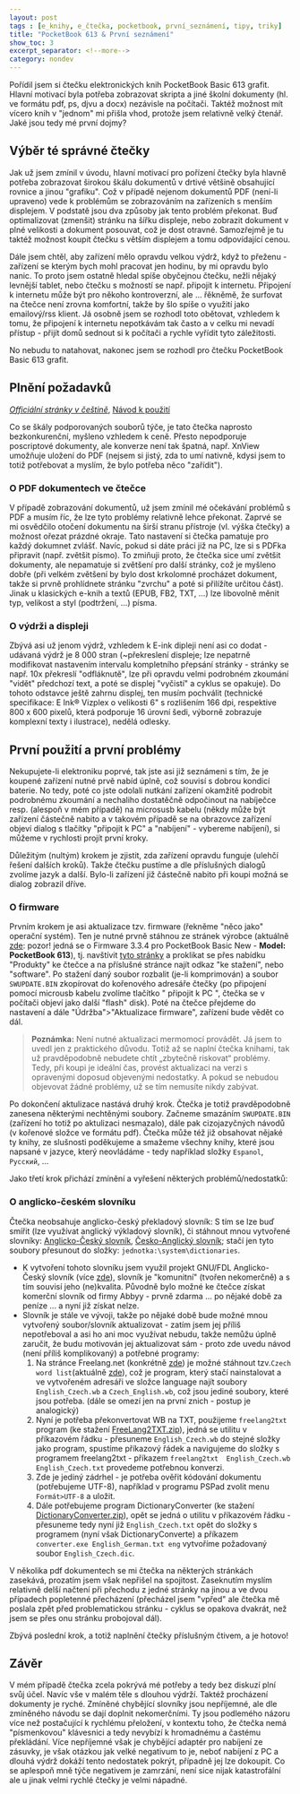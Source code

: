 ```yaml
---
layout: post
tags : [e_knihy, e_čtečka, pocketbook, první_seznámení, tipy, triky]
title: "PocketBook 613 & První seznámení"
show_toc: 3
excerpt_separator: <!--more-->
category: nondev
---
```


Pořídil jsem si čtečku elektronických knih PocketBook Basic 613 grafit. Hlavní motivací byla potřeba zobrazovat skripta a jiné školní dokumenty (hl. ve formátu pdf, ps, djvu a docx) nezávisle na počítači. Taktéž možnost mít vícero knih v "jednom" mi přišla vhod, protože jsem relativně velký čtenář. Jaké jsou tedy mé první dojmy?

<!--more-->

## Výběr té správné čtečky

Jak už jsem zmínil v úvodu, hlavní motivací pro pořízení čtečky byla hlavně potřeba zobrazovat širokou škálu dokumentů v drtivé většině obsahující rovnice a jinou "grafiku". Což v případě nejenom dokumentů PDF (není-li upraveno) vede k problémům se zobrazováním na zařízeních s menším displejem. V podstatě jsou dva způsoby jak tento problém překonat. Buď optimalizovat (zmenšit) stránku na šířku displeje, nebo zobrazit dokument v plné velikosti a dokument posouvat, což je dost otravné. Samozřejmě je tu taktéž možnost koupit čtečku s větším displejem a tomu odpovídající cenou.

Dále jsem chtěl, aby zařízení mělo opravdu velkou výdrž, když to přeženu - zařízení se kterým bych mohl pracovat jen hodinu, by mi opravdu bylo nanic. To proto jsem ostatně hledal spíše obyčejnou čtečku, nežli nějaký levnější tablet, nebo čtečku s možností se např. připojit k internetu. Připojení k internetu může být pro někoho kontroverzní, ale ... řěkněmě, že surfovat na čtečce není zrovna komfortní, takže by šlo spíše o využití jako emailový/rss klient. Já osobně jsem se rozhodl toto obětovat, vzhledem k tomu, že připojení k internetu nepotkávám tak často a v celku mi nevadí přístup - přijít domů sednout si k počítači a rychle vyřídit tyto záležitosti. 

No nebudu to natahovat, nakonec jsem se rozhodl pro čtečku PocketBook Basic 613 grafit.

## Plnění požadavků

_[Officiální stránky v češtině](http://www.pocketbook-int.com/cz/products/pocketbook-basic-new "Otevře nové okně stránky výrobce")_, [Návod k použití](/images/2013-01/navod-k-pouziti-pocketbook-basic.pdf "PocketBook Basic 613 grafit - návod k použití v češtině")

Co se škály podporovaných souborů týče, je tato čtečka naprosto bezkonkurenční, myšleno vzhledem k ceně. Přesto nepodporuje poscriptové dokumenty, ale konverze není tak špatná, např. XnView umožňuje uložení do PDF (nejsem si jistý, zda to umí nativně, kdysi jsem to totiž potřebovat a myslím, že bylo potřeba něco "zařídit").

### O PDF dokumentech ve čtečce
V případě zobrazování dokumentů, už jsem zmínil mé očekávání problémů s PDF a musím říc, že lze tyto problémy relativně lehce překonat. Zaprvé se mi osvědčilo otočení dokumentu na širší stranu přístroje (vl. výška čtečky) a možnost ořezat prázdné okraje. Tato nastavení si čtečka pamatuje pro každý dokumnet zvlášť. Navíc, pokud si dáte práci již na PC, lze si s PDFka připravit (např. zvětšit písmo). To zmiňuji proto, že čtečka sice umí zvětšit dokumenty, ale nepamatuje si zvětšení pro další stránky, což je myšleno dobře (při velkém zvětšení by bylo dost krkolomné procházet dokument, takže si prvně prohlídnete stránku "zvrchu" a poté si přilížíte určitou část). Jinak u klasických e-knih a textů (EPUB, FB2, TXT, ...) lze libovolně měnit typ, velikost a styl (podtržení, ...) písma.

### O výdrži a displeji
Zbývá asi už jenom výdrž, vzhledem k E-ink dipleji není asi co dodat - udávaná výdrž je 8 000 stran (~překreslení displeje; lze nepatrně modifikovat nastavením intervalu kompletního přepsání stránky - stránky se např. 10x překreslí "odfláknutě", lze při opravdu velmi podrobném zkoumání "vidět" předchozí text, a poté se displej "vyčistí" a cyklus se opakuje). Do tohoto odstavce ještě zahrnu displej, ten musím pochválit (technické specifikace: E Ink® Vizplex o velikosti 6" s rozlišením 166 dpi, respektive 800 x 600 pixelů, která podporuje 16 úrovní šedi, výborně zobrazuje komplexní texty i ilustrace), nedělá odlesky.

## První použití a první problémy

Nekupujete-li elektroniku poprvé, tak jste asi již seznámeni s tím, že je koupené zařízení nutné prvě nabíd úplně, což souvisí s dobrou kondicí baterie. No tedy, poté co jste odolali nutkání zařízení okamžitě podrobit podrobnému zkoumání a nechaliho dostatěčně odpočinout na nabíječce resp. (alespoň v mém případě) na microsusb kabelu (někdy může být zařízení částečně nabito a v takovém případě se na obrazovce zařízení objeví dialog s tlačítky "připojit k PC" a "nabíjení" - vybereme nabíjení), si můžeme v rychlosti projít první kroky.

Důležitým (nultým) krokem je zjistit, zda zařízení opravdu funguje (ulehčí řešení dalších kroků). Takže čtečku pustíme a dle příslušných dialogů zvolíme jazyk a další. Bylo-li zařízení již částečně nabito při koupi možná se dialog zobrazil dříve.

### O firmware
Prvním krokem je asi aktualizace tzv. firmware (řekněme "něco jako" operační systém). Ten je nutné prvně stáhnou ze stránek výrobce (aktuálně [zde](http://download.pocketbook-int.com/fw/Foxconn/613/user/sw_20121115_613_EURO_H3.3.4378_3.3.4869_user.zip "Firmware 3.3.4"): pozor! jedná se o Firmware 3.3.4 pro PocketBook Basic New - **Model: PocketBook 613**), tj. navštívit [tyto stránky](http://www.pocketbook-int.com/cz/ "Oficiální stránky firmy PocketBook v češtině") a proklikat se přes nabídku "Produkty" ke čtečce a na příslušné stránce najít odkaz "ke stažení", nebo "software". Po stažení daný soubor rozbalit (je-li komprimován) a soubor `SWUPDATE.BIN` zkopírovat do kořenového adresáře čtečky (po připojení pomocí microusb kabelu zvolíme tlačítko " připojit k PC ", čtečka se v počítači objeví jako další "flash" disk). Poté na čtečce přejdeme do nastavení a dále "Údržba">"Aktualizace  firmware", zařízení bude vědět co dál.

> **Poznámka:** Není nutné aktualizaci mermomocí provádět. Já jsem to uvedl jen z praktického důvodu. Totiž až se naplní čtečka knihami, tak už pravděpodobně nebudete chtít „zbytečně riskovat“ problémy. Tedy, při koupi je ideální čas, provést aktualizaci na verzi s opravenými doposud objevenými nedostatky. A pokud se nebudou objevovat žádné problémy, už se tím nemusíte nikdy zabývat.

Po dokončení aktulizace nastává druhý krok. Čtečka je totiž pravděpodobně zanesena některými nechtěnými soubory. Začneme smazáním `SWUPDATE.BIN` (zařízení ho totiž po aktulizaci nesmazalo), dále pak cizojazyčných návodů (v kořenové složce ve formátu pdf). Čtečka může též již obsahovat nějaké ty knihy, ze slušnosti poděkujeme a smažeme všechny knihy, které jsou napsané v jazyce, který neovládáme - tedy například složky `Espanol`, `Русский`, ...

Jako třetí krok přichází zmínění a vyřešení některých problémů/nedostatků:

### O anglicko-českém slovníku
Čtečka neobsahuje anglicko-český překladový slovník: S tím se lze buď smířit (lze využívat anglický výkladový slovník), či stáhnout mnou vytvořené slovníky: [Anglicko-Český slovník](/images/2013-01/english_czech_utf8.dic "Stažení Anglicko-Českého slovníku"), [Česko-Anglický slovník](/images/2013-01/czech_english_utf8.dic "Stažení Česko-Anglického slovníku"); stačí jen tyto soubory přesunout do složky: `jednotka:\system\dictionaries`.

- K vytvoření tohoto slovníku jsem využil projekt GNU/FDL Anglicko-Český slovník (více [zde](http://slovnik.zcu.cz/uvod.php "Projekt otevřeného anglicko-českého slovníku")), slovník je "komunitní" (tvořen nekomerčně) a s tím souvisí jeho (ne)kvalita. Původně bylo možné ke čtečce získat komerční slovník od firmy Abbyy - prvně zdarma ... po nějaké době za peníze ... a nyní již získat nelze.
- Slovník je stále ve vývoji, takže po nějaké době bude možné mnou vytvořený soubor/slovník aktualizovat - zatím jsem jej příliš nepotřeboval a asi ho ani moc využívat nebudu, takže nemůžu úplně zaručit, že budu motivován jej aktualizovat sám - proto zde uvedu návod (není příliš komplikovaný) a potřebné programy:
    1.  Na stránce Freelang.net (konkrétně [zde](http://www.freelang.net/dictionary/czech.php "stažení free slovníku")) je možné stáhnout tzv.`Czech word list`(aktuálně [zde](http://www.freelang.net/download/stats/dictionary/czech.php "Czech word list")), což je program, který stačí nainstalovat a ve vytvořeném adresáři ve složce language najít soubory `English_Czech.wb` a `Czech_English.wb`, což jsou jediné soubory, které jsou potřeba. (dále se omezí jen na první znich - postup je analogický)
    1.  Nyní je potřeba překonvertovat WB na TXT, použijeme `freelang2txt` program (ke stažení [FreeLang2TXT.zip](/images/2013-01/freelang2txt.zip)), jedná se utilitu v příkazovém řádku - přesuneme `English_Czech.wb` do stejné složky jako program, spustíme příkazový řádek a navigujeme do složky s programem freelang2txt - příkazem `freelang2txt  English_Czech.wb  English_Czech.txt` provedeme potřebnou konverzi.
    1.  Zde je jediný zádrhel - je potřeba ověřit kódování dokumentu (potřebujeme UTF-8), například v programu PSPad zvolit menu `Formát>UTF-8` a uložit.
    1.  Dále potřebujeme program DictionaryConverter (ke stažení [DictionaryConverter.zip](/images/2013-01/DictionaryConverter.zip)), opět se jedná o utilitu v příkazovém řádku - přesuneme tedy nyní již `English_Czech.txt` opět do složky s programem (nyní však  DictionaryConverte) a příkazem `converter.exe English_German.txt eng` vytvoříme požadovaný soubor `English_Czech.dic`.

V několika pdf dokumentech se mi čtečka na některých stránkách zasekává, prozatím jsem však nepřišel na spojitost. Zaseknutím myslím relativně delší načtení při přechodu z jedné stránky na jinou a ve dvou případech popletenné přecházení (přecházel jsem "vpřed" ale čtečka mě poslala zpět před problematickou stránku - cyklus se opakova dvakrát, než jsem se přes onu stránku probojoval dál).

Zbývá poslední krok, a totiž naplnění čtečky příslušným čtivem, a je hotovo!

## Závěr

V mém případě čtečka zcela pokrývá mé potřeby a tedy bez diskuzí plní svůj účel. Navíc vše v malém těle s dlouhou výdrží. Taktéž procházení dokumenty je ryché. Zmíněné chybějící slovníky jsou nepříjemné, ale dle zmíněného návodu se dají doplnit nekomerčními. Ty jsou podlemého názoru více než postačující k rychlému přeložení, v kontextu toho, že čtečka nemá "písmenkovou" klávesnici a tedy nevybízí k hromadnému a častému překládání. Více nepříjemné však je chybějící adaptér pro nabíjení ze zásuvky, je však otázkou jak velké negativum to je, neboť nabíjení z PC a dlouhá výdrž dokáží tento nedostatek pokrýt, případně jej lze dokoupit. Co se aplespoň mně týče negativem je zamrzání, není sice nijak katastrofální ale u jinak velmi rychlé čtečky je velmi nápadné.